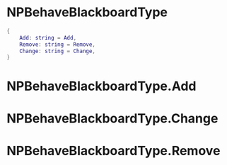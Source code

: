 # NPBehaveBlackboardType

```lua
{
    Add: string = Add,
    Remove: string = Remove,
    Change: string = Change,
}
```


# NPBehaveBlackboardType.Add


# NPBehaveBlackboardType.Change


# NPBehaveBlackboardType.Remove


